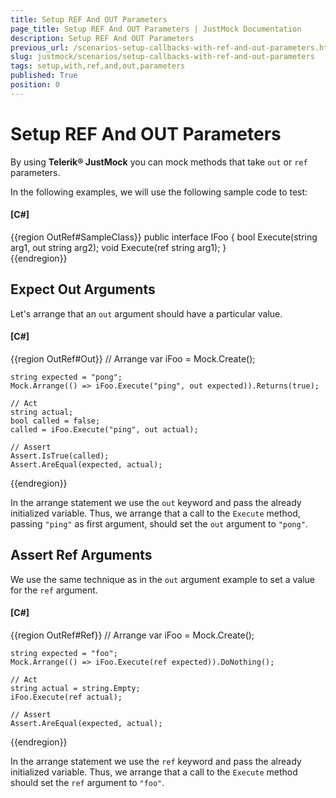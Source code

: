 ```yaml
---
title: Setup REF And OUT Parameters
page_title: Setup REF And OUT Parameters | JustMock Documentation
description: Setup REF And OUT Parameters
previous_url: /scenarios-setup-callbacks-with-ref-and-out-parameters.html
slug: justmock/scenarios/setup-callbacks-with-ref-and-out-parameters
tags: setup,with,ref,and,out,parameters
published: True
position: 0
---
```


# Setup REF And OUT Parameters

By using __Telerik® JustMock__ you can mock methods that take `out` or `ref` parameters.

In the following examples, we will use the following sample code to test:

  #### __[C#]__

  {{region OutRef#SampleClass}}
    public interface IFoo
	{
	    bool Execute(string arg1, out string arg2);
	    void Execute(ref string arg1);
	}  
  {{endregion}}


## Expect Out Arguments

Let's arrange that an `out` argument should have a particular value.

  #### __[C#]__

  {{region OutRef#Out}}
    // Arrange
	var iFoo = Mock.Create<IFoo>();
	
	string expected = "pong";
	Mock.Arrange(() => iFoo.Execute("ping", out expected)).Returns(true);
	
	// Act
	string actual;
	bool called = false;
	called = iFoo.Execute("ping", out actual);
	
	// Assert
	Assert.IsTrue(called);
	Assert.AreEqual(expected, actual);  
  {{endregion}}


In the arrange statement we use the `out` keyword and pass the already initialized variable. Thus, we arrange that a call to the `Execute` method, passing `"ping"` as first argument, should set the `out` argument to `"pong"`.

## Assert Ref Arguments

We use the same technique as in the `out` argument example to set a value for the `ref` argument.

  #### __[C#]__

  {{region OutRef#Ref}}
    // Arrange
	var iFoo = Mock.Create<IFoo>();
	
	string expected = "foo";
	Mock.Arrange(() => iFoo.Execute(ref expected)).DoNothing();
	
	// Act
	string actual = string.Empty;
	iFoo.Execute(ref actual);
	
	// Assert
	Assert.AreEqual(expected, actual);  
  {{endregion}}


In the arrange statement we use the `ref` keyword and pass the already initialized variable. Thus, we arrange that a call to the `Execute` method should set the `ref` argument to `"foo"`.
